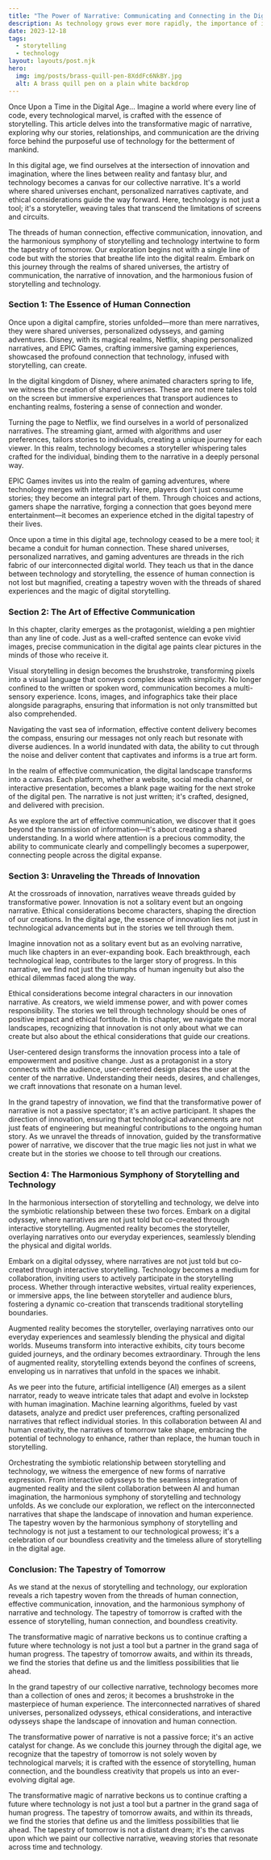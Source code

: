 ```yaml
---
title: "The Power of Narrative: Communicating and Connecting in the Digital Age"
description: As technology grows ever more rapidly, the importance of identifying your central story becomes even more important
date: 2023-12-18
tags:
  - storytelling
  - technology
layout: layouts/post.njk
hero:
  img: img/posts/brass-quill-pen-8XddFc6NkBY.jpg
  alt: A brass quill pen on a plain white backdrop
---
```


Once Upon a Time in the Digital Age... Imagine a world where every line of code, every technological marvel, is crafted with the essence of storytelling. This article delves into the transformative magic of narrative, exploring why our stories, relationships, and communication are the driving force behind the purposeful use of technology for the betterment of mankind.

In this digital age, we find ourselves at the intersection of innovation and imagination, where the lines between reality and fantasy blur, and technology becomes a canvas for our collective narrative. It's a world where shared universes enchant, personalized narratives captivate, and ethical considerations guide the way forward. Here, technology is not just a tool; it's a storyteller, weaving tales that transcend the limitations of screens and circuits.

The threads of human connection, effective communication, innovation, and the harmonious symphony of storytelling and technology intertwine to form the tapestry of tomorrow. Our exploration begins not with a single line of code but with the stories that breathe life into the digital realm. Embark on this journey through the realms of shared universes, the artistry of communication, the narrative of innovation, and the harmonious fusion of storytelling and technology.

### Section 1: The Essence of Human Connection
Once upon a digital campfire, stories unfolded—more than mere narratives, they were shared universes, personalized odysseys, and gaming adventures. Disney, with its magical realms, Netflix, shaping personalized narratives, and EPIC Games, crafting immersive gaming experiences, showcased the profound connection that technology, infused with storytelling, can create.

In the digital kingdom of Disney, where animated characters spring to life, we witness the creation of shared universes. These are not mere tales told on the screen but immersive experiences that transport audiences to enchanting realms, fostering a sense of connection and wonder.

Turning the page to Netflix, we find ourselves in a world of personalized narratives. The streaming giant, armed with algorithms and user preferences, tailors stories to individuals, creating a unique journey for each viewer. In this realm, technology becomes a storyteller whispering tales crafted for the individual, binding them to the narrative in a deeply personal way.

EPIC Games invites us into the realm of gaming adventures, where technology merges with interactivity. Here, players don't just consume stories; they become an integral part of them. Through choices and actions, gamers shape the narrative, forging a connection that goes beyond mere entertainment—it becomes an experience etched in the digital tapestry of their lives.

Once upon a time in this digital age, technology ceased to be a mere tool; it became a conduit for human connection. These shared universes, personalized narratives, and gaming adventures are threads in the rich fabric of our interconnected digital world. They teach us that in the dance between technology and storytelling, the essence of human connection is not lost but magnified, creating a tapestry woven with the threads of shared experiences and the magic of digital storytelling.

### Section 2: The Art of Effective Communication
In this chapter, clarity emerges as the protagonist, wielding a pen mightier than any line of code. Just as a well-crafted sentence can evoke vivid images, precise communication in the digital age paints clear pictures in the minds of those who receive it.

Visual storytelling in design becomes the brushstroke, transforming pixels into a visual language that conveys complex ideas with simplicity. No longer confined to the written or spoken word, communication becomes a multi-sensory experience. Icons, images, and infographics take their place alongside paragraphs, ensuring that information is not only transmitted but also comprehended.

Navigating the vast sea of information, effective content delivery becomes the compass, ensuring our messages not only reach but resonate with diverse audiences. In a world inundated with data, the ability to cut through the noise and deliver content that captivates and informs is a true art form.

In the realm of effective communication, the digital landscape transforms into a canvas. Each platform, whether a website, social media channel, or interactive presentation, becomes a blank page waiting for the next stroke of the digital pen. The narrative is not just written; it's crafted, designed, and delivered with precision.

As we explore the art of effective communication, we discover that it goes beyond the transmission of information—it's about creating a shared understanding. In a world where attention is a precious commodity, the ability to communicate clearly and compellingly becomes a superpower, connecting people across the digital expanse.

### Section 3: Unraveling the Threads of Innovation
At the crossroads of innovation, narratives weave threads guided by transformative power. Innovation is not a solitary event but an ongoing narrative. Ethical considerations become characters, shaping the direction of our creations. In the digital age, the essence of innovation lies not just in technological advancements but in the stories we tell through them.

Imagine innovation not as a solitary event but as an evolving narrative, much like chapters in an ever-expanding book. Each breakthrough, each technological leap, contributes to the larger story of progress. In this narrative, we find not just the triumphs of human ingenuity but also the ethical dilemmas faced along the way.

Ethical considerations become integral characters in our innovation narrative. As creators, we wield immense power, and with power comes responsibility. The stories we tell through technology should be ones of positive impact and ethical fortitude. In this chapter, we navigate the moral landscapes, recognizing that innovation is not only about what we can create but also about the ethical considerations that guide our creations.

User-centered design transforms the innovation process into a tale of empowerment and positive change. Just as a protagonist in a story connects with the audience, user-centered design places the user at the center of the narrative. Understanding their needs, desires, and challenges, we craft innovations that resonate on a human level.

In the grand tapestry of innovation, we find that the transformative power of narrative is not a passive spectator; it's an active participant. It shapes the direction of innovation, ensuring that technological advancements are not just feats of engineering but meaningful contributions to the ongoing human story. As we unravel the threads of innovation, guided by the transformative power of narrative, we discover that the true magic lies not just in what we create but in the stories we choose to tell through our creations.

### Section 4: The Harmonious Symphony of Storytelling and Technology
In the harmonious intersection of storytelling and technology, we delve into the symbiotic relationship between these two forces. Embark on a digital odyssey, where narratives are not just told but co-created through interactive storytelling. Augmented reality becomes the storyteller, overlaying narratives onto our everyday experiences, seamlessly blending the physical and digital worlds.

Embark on a digital odyssey, where narratives are not just told but co-created through interactive storytelling. Technology becomes a medium for collaboration, inviting users to actively participate in the storytelling process. Whether through interactive websites, virtual reality experiences, or immersive apps, the line between storyteller and audience blurs, fostering a dynamic co-creation that transcends traditional storytelling boundaries.

Augmented reality becomes the storyteller, overlaying narratives onto our everyday experiences and seamlessly blending the physical and digital worlds. Museums transform into interactive exhibits, city tours become guided journeys, and the ordinary becomes extraordinary. Through the lens of augmented reality, storytelling extends beyond the confines of screens, enveloping us in narratives that unfold in the spaces we inhabit.

As we peer into the future, artificial intelligence (AI) emerges as a silent narrator, ready to weave intricate tales that adapt and evolve in lockstep with human imagination. Machine learning algorithms, fueled by vast datasets, analyze and predict user preferences, crafting personalized narratives that reflect individual stories. In this collaboration between AI and human creativity, the narratives of tomorrow take shape, embracing the potential of technology to enhance, rather than replace, the human touch in storytelling.

Orchestrating the symbiotic relationship between storytelling and technology, we witness the emergence of new forms of narrative expression. From interactive odysseys to the seamless integration of augmented reality and the silent collaboration between AI and human imagination, the harmonious symphony of storytelling and technology unfolds. As we conclude our exploration, we reflect on the interconnected narratives that shape the landscape of innovation and human experience. The tapestry woven by the harmonious symphony of storytelling and technology is not just a testament to our technological prowess; it's a celebration of our boundless creativity and the timeless allure of storytelling in the digital age.

### Conclusion: The Tapestry of Tomorrow
As we stand at the nexus of storytelling and technology, our exploration reveals a rich tapestry woven from the threads of human connection, effective communication, innovation, and the harmonious symphony of narrative and technology. The tapestry of tomorrow is crafted with the essence of storytelling, human connection, and boundless creativity.

The transformative magic of narrative beckons us to continue crafting a future where technology is not just a tool but a partner in the grand saga of human progress. The tapestry of tomorrow awaits, and within its threads, we find the stories that define us and the limitless possibilities that lie ahead.

In the grand tapestry of our collective narrative, technology becomes more than a collection of ones and zeros; it becomes a brushstroke in the masterpiece of human experience. The interconnected narratives of shared universes, personalized odysseys, ethical considerations, and interactive odysseys shape the landscape of innovation and human connection.

The transformative power of narrative is not a passive force; it's an active catalyst for change. As we conclude this journey through the digital age, we recognize that the tapestry of tomorrow is not solely woven by technological marvels; it is crafted with the essence of storytelling, human connection, and the boundless creativity that propels us into an ever-evolving digital age.

The transformative magic of narrative beckons us to continue crafting a future where technology is not just a tool but a partner in the grand saga of human progress. The tapestry of tomorrow awaits, and within its threads, we find the stories that define us and the limitless possibilities that lie ahead. The tapestry of tomorrow is not a distant dream; it's the canvas upon which we paint our collective narrative, weaving stories that resonate across time and technology.

